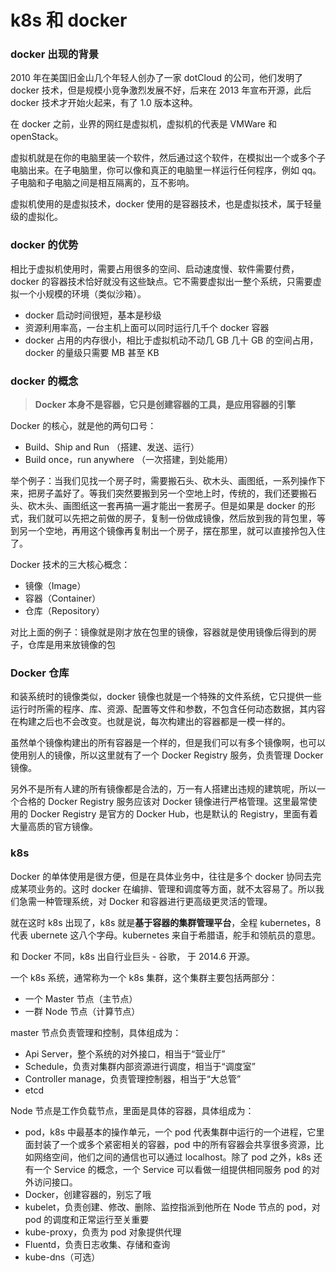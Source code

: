 # k8s 和 docker

### docker 出现的背景

2010 年在美国旧金山几个年轻人创办了一家 dotCloud 的公司，他们发明了 docker 技术，但是规模小竞争激烈发展不好，后来在 2013 年宣布开源，此后 docker 技术才开始火起来，有了 1.0 版本这种。

在 docker 之前，业界的网红是虚拟机，虚拟机的代表是 VMWare 和 openStack。

虚拟机就是在你的电脑里装一个软件，然后通过这个软件，在模拟出一个或多个子电脑出来。在子电脑里，你可以像和真正的电脑里一样运行任何程序，例如 qq。子电脑和子电脑之间是相互隔离的，互不影响。

虚拟机使用的是虚拟技术，docker 使用的是容器技术，也是虚拟技术，属于轻量级的虚拟化。

### docker 的优势

相比于虚拟机使用时，需要占用很多的空间、启动速度慢、软件需要付费，docker 的容器技术恰好就没有这些缺点。它不需要虚拟出一整个系统，只需要虚拟一个小规模的环境（类似沙箱）。

- docker 启动时间很短，基本是秒级
- 资源利用率高，一台主机上面可以同时运行几千个 docker 容器
- docker 占用的内存很小，相比于虚拟机动不动几 GB 几十 GB 的空间占用，docker 的量级只需要 MB 甚至 KB

### docker 的概念

> **Docker 本身不是容器，它只是创建容器的工具，是应用容器的引擎**

Docker 的核心，就是他的两句口号：

- Build、Ship and Run （搭建、发送、运行）
- Build once，run anywhere （一次搭建，到处能用）

举个例子：当我们见找一个房子时，需要搬石头、砍木头、画图纸，一系列操作下来，把房子盖好了。等我们突然要搬到另一个空地上时，传统的，我们还要搬石头、砍木头、画图纸这一套再搞一遍才能出一套房子。但是如果是 docker 的形式，我们就可以先把之前做的房子，复制一份做成镜像，然后放到我的背包里，等到另一个空地，再用这个镜像再复制出一个房子，摆在那里，就可以直接拎包入住了。

Docker 技术的三大核心概念：

- 镜像（Image）
- 容器（Container）
- 仓库（Repository）

对比上面的例子：镜像就是刚才放在包里的镜像，容器就是使用镜像后得到的房子，仓库是用来放镜像的包

### Docker 仓库

和装系统时的镜像类似，docker 镜像也就是一个特殊的文件系统，它只提供一些运行时所需的程序、库、资源、配置等文件和参数，不包含任何动态数据，其内容在构建之后也不会改变。也就是说，每次构建出的容器都是一模一样的。

虽然单个镜像构建出的所有容器是一个样的，但是我们可以有多个镜像啊，也可以使用别人的镜像，所以这里就有了一个 Docker Registry 服务，负责管理 Docker 镜像。

另外不是所有人建的所有镜像都是合法的，万一有人搭建出违规的建筑呢，所以一个合格的 Docker Registry 服务应该对 Docker 镜像进行严格管理。这里最常使用的 Docker Registry 是官方的 Docker Hub，也是默认的 Registry，里面有着大量高质的官方镜像。

### k8s

Docker 的单体使用是很方便，但是在具体业务中，往往是多个 docker 协同去完成某项业务的。这时 docker 在编排、管理和调度等方面，就不太容易了。所以我们急需一种管理系统，对 Docker 和容器进行更高级更灵活的管理。

就在这时 k8s 出现了，k8s 就是**基于容器的集群管理平台**，全程 kubernetes，8 代表 ubernete 这八个字母。kubernetes 来自于希腊语，舵手和领航员的意思。

和 Docker 不同，k8s 出自行业巨头 - 谷歌， 于 2014.6 开源。

一个 k8s 系统，通常称为一个 k8s 集群，这个集群主要包括两部分：

- 一个 Master 节点（主节点）
- 一群 Node 节点（计算节点）

master 节点负责管理和控制，具体组成为：

- Api Server，整个系统的对外接口，相当于“营业厅”
- Schedule，负责对集群内部资源进行调度，相当于“调度室”
- Controller manage，负责管理控制器，相当于“大总管”
- etcd

Node 节点是工作负载节点，里面是具体的容器，具体组成为：

- pod，k8s 中最基本的操作单元，一个 pod 代表集群中运行的一个进程，它里面封装了一个或多个紧密相关的容器，pod 中的所有容器会共享很多资源，比如网络空间，他们之间的通信也可以通过 localhost。除了 pod 之外，k8s 还有一个 Service 的概念，一个 Service 可以看做一组提供相同服务 pod 的对外访问接口。
- Docker，创建容器的，别忘了哦
- kubelet，负责创建、修改、删除、监控指派到他所在 Node 节点的 pod，对 pod 的调度和正常运行至关重要
- kube-proxy，负责为 pod 对象提供代理
- Fluentd，负责日志收集、存储和查询
- kube-dns（可选）
